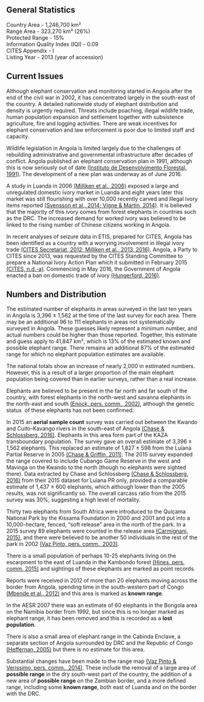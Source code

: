 ## General Statistics

Country Area - 1,246,700 km²<br />
Range Area - 323,270 km² (26%)<br />
Protected Range - 15%<br />
Information Quality Index (IQI) - 0.09<br />
CITES Appendix - I<br />
Listing Year -  2013 (year of accession)

## Current Issues

Although elephant conservation and monitoring started in Angola after the end of the civil war in 2002, it has concentrated largely in the south-east of the country. A detailed nationwide study of elephant distribution and density is urgently required. Threats include poaching, illegal wildlife trade, human population expansion and settlement together with subsistence agriculture, fire and logging activities. There are weak incentives for elephant conservation and law enforcement is poor due to limited staff and capacity.

Wildlife legislation in Angola is limited largely due to the challenges of rebuilding administrative and governmental infrastructure after decades of conflict. Angola published an elephant conservation plan in 1991, although this is now seriously out of date [(Instituto de Desenvolvimento Florestal, 1991)](/references#i). The development of a new plan was underway as of June 2016. 

A study in Luanda in 2006 [(Milliken et al., 2006)](/references#m) exposed a large and unregulated domestic ivory market in Luanda and eight years later this market was still flourishing with over 10,000 recently carved and illegal ivory items reported [(Svensson et al., 2014; Vigne & Martin, 2014)](/references#s). It is believed that the majority of this ivory comes from forest elephants in countries such as the DRC. The increased demand for worked ivory was believed to be linked to the rising number of Chinese citizens working in Angola.

In recent analyses of seizure data in ETIS, prepared for CITES, Angola has been identified as a country with a worrying involvement in illegal ivory trade [(CITES Secretariat, 2012; Milliken et al., 2013, 2016)](/references#c). Angola, a Party to CITES since 2013, was requested by the CITES Standing Committee to prepare a National Ivory Action Plan which it submitted in February 2015 [(CITES, n.d.-a)](/references#c). Commencing in May 2016, the Government of Angola enacted a ban on domestic trade of ivory [(Hungerford, 2016)](/references#h).

## Numbers and Distribution

The estimated number of elephants in areas surveyed in the last ten years in Angola is 3,396 ± 1,562 at the time of the last survey for each area. There may be an additional 96 to 111 elephants in areas not systematically surveyed in Angola. These guesses likely represent a minimum number, and actual numbers could be higher than those reported. Together, this estimate and guess apply to 41,847 km², which is 13% of the estimated known and possible elephant range. There remains an additional 87% of the estimated range for which no elephant population estimates are available.

The national totals show an increase of nearly 2,000 in estimated numbers. However, this is a result of a larger proportion of the main elephant population being covered than in earlier surveys, rather than a real increase.

Elephants are believed to be present in the far north and far south of the country, with forest elephants in the north-west and savanna elephants in the north-east and south [(Enock, pers. comm., 2002)](/references#e), although the genetic status  of these elephants has not been confirmed.

In 2015 an **aerial sample count** survey was carried out between the Kwando and Cuito-Kavango rivers in the south-east of Angola [(Chase & Schlossberg, 2016)](/references#c). Elephants in this area form part of the KAZA transboundary population. The survey gave an overall estimate of 3,396 ± 1,562 elephants. This replaced an estimate of 1,827 ± 598 from the Luiana Partial Reserve in 2005 [(Chase & Griffin, 2011)](/references#c). The 2015 survey expanded the range covered to include Cubango Game Reserve in the west and Mavinga on the Kwando to the north (though no elephants were sighted there). Data extracted by Chase and Schlossberg [(Chase & Schlossberg, 2016)](/references#c) from their 2015 dataset for Luiana PR only, provided a comparable estimate of 1,437 ± 600 elephants, which although lower than the 2005 results, was not significantly so. The overall carcass ratio from the 2015 survey was 30%, suggesting a high level of mortality.

Thirty two elephants from South Africa were introduced to the Quiçama National Park by the Kissama Foundation in 2000 and 2001 and put into a 10,000-hectare, fenced, “soft release” area in the north of the park. In a 2015 survey 89 elephants were counted in the release area [(Carmignani, 2015)](/references#c), and there were believed to be another 50 individuals in the rest of the park in 2002 [(Vaz Pinto, pers. comm., 2003)](/references#v). 

There is a small population of perhaps 10-25 elephants living on the escarpment to the east of Luanda in the Kambondo forest [(Hines, pers. comm. 2015)](/references#h) and sightings of these elephants are marked as point records.

Reports were received in 2012 of more than 20 elephants moving across the border from Angola, spending time in the south-western part of Congo [(Mbende et al., 2012)](/references#m) and this area is marked as **known range**. 

In the AESR 2007 there was an estimate of 60 elephants in the Bongola area on the Namibia border from 1992, but since this is no longer marked as elephant range, it has been removed and this is recorded as a **lost population**. 

There is also a small area of elephant range in the Cabinda Enclave, a separate section of Angola surrounded by DRC and the Republic of Congo [(Heffernan, 2005)](/references#h) but there is no estimate for this area.

Substantial changes have been made to the range map [(Vaz Pinto & Verissimo, pers. comm., 2014)](/references#v). These include the removal of a large area of **possible range** in the dry south-west part of the country, the addition of a new area of **possible range** on the Zambian border, and a more defined range, including some **known range**, both east of Luanda and on the border with the DRC.
